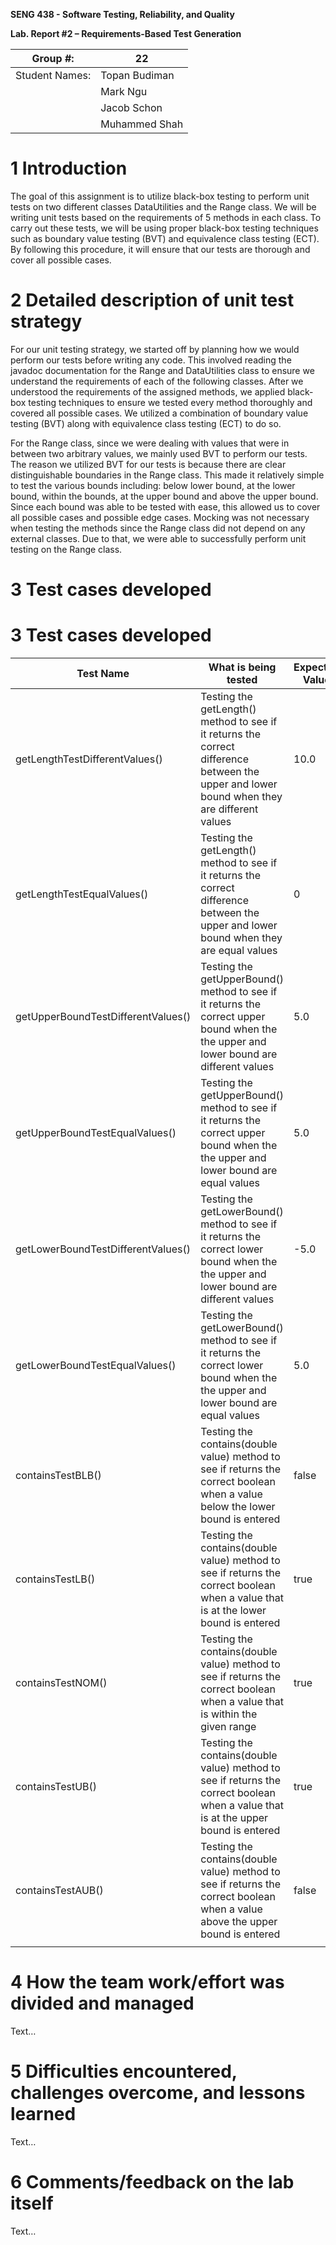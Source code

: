 **SENG 438 - Software Testing, Reliability, and Quality**

**Lab. Report \#2 – Requirements-Based Test Generation**

| Group \#:      |  22   |
| -------------- | --- |
| Student Names: | Topan Budiman   |
|                | Mark Ngu    |
|                | Jacob Schon     |
|                | Muhammed Shah     |

# 1 Introduction

The goal of this assignment is to utilize black-box testing to perform unit tests on two different classes DataUtilities and the Range class. We will be writing unit tests based on the requirements of 5 methods in each class. To carry out these tests, we will be using proper black-box testing techniques such as boundary value testing (BVT) and equivalence class testing (ECT). By following this procedure, it will ensure that our tests are thorough and cover all possible cases.

# 2 Detailed description of unit test strategy

For our unit testing strategy, we started off by planning how we would perform our tests before writing any code. This involved reading the javadoc documentation for the Range and DataUtilities class to ensure we understand the requirements of each of the following classes. After we understood the requirements of the assigned methods, we applied black-box testing techniques to ensure we tested every method thoroughly and covered all possible cases. We utilized a combination of boundary value testing (BVT) along with equivalence class testing (ECT) to do so. 

For the Range class, since we were dealing with values that were in between two arbitrary values, we mainly used BVT to perform our tests. The reason we utilized BVT for our tests is because there are clear distinguishable boundaries in the Range class. This made it relatively simple to test the various bounds including: below lower bound, at the lower bound, within the bounds, at the upper bound and above the upper bound. Since each bound was able to be tested with ease, this allowed us to cover all possible cases and possible edge cases. Mocking was not necessary when testing the methods since the Range class did not depend on any external classes. Due to that, we were able to successfully perform unit testing on the Range class.

# 3 Test cases developed

# 3 Test cases developed

| Test Name  | What is being tested  | Expected Value  | Actual Value  | Pass/Fail  |
|---|---|---|---|---|
| getLengthTestDifferentValues()  | Testing the getLength() method to see if it returns the correct difference between the upper and lower bound when they are different values | 10.0   | 10.0  | Pass  |
| getLengthTestEqualValues()  | Testing the getLength() method to see if it returns the correct difference between the upper and lower bound when they are equal values  | 0  | 0  | Pass  |
| getUpperBoundTestDifferentValues()  | Testing the getUpperBound() method to see if it returns the correct upper bound when the the upper and lower bound are different values  | 5.0  | -5.0  | Fail  |
| getUpperBoundTestEqualValues()  | Testing the getUpperBound() method to see if it returns the correct upper bound when the the upper and lower bound are equal values  | 5.0  | 5.0  | Pass  |
| getLowerBoundTestDifferentValues()  | Testing the getLowerBound() method to see if it returns the correct lower bound when the the upper and lower bound are different values  | -5.0  | -5.0  | Pass  |
| getLowerBoundTestEqualValues()  | Testing the getLowerBound() method to see if it returns the correct lower bound when the the upper and lower bound are equal values  | 5.0  | 5.0  | Pass  |
| containsTestBLB()  | Testing the contains(double value) method to see if returns the correct boolean when a value below the lower bound is entered  | false  | false  | Pass  |
| containsTestLB()  | Testing the contains(double value) method to see if returns the correct boolean when a value that is at the lower bound is entered  | true  | true  | Pass  |
| containsTestNOM()  | Testing the contains(double value) method to see if returns the correct boolean when a value that is within the given range  | true  | true  | Pass  |
| containsTestUB()  | Testing the contains(double value) method to see if returns the correct boolean when a value that is at the upper bound is entered  | true  | true  | Pass  |
| containsTestAUB()  | Testing the contains(double value) method to see if returns the correct boolean when a value above the upper bound is entered  | false  | false  | Pass  |
|   |   |   |   |   |

# 4 How the team work/effort was divided and managed

Text…

# 5 Difficulties encountered, challenges overcome, and lessons learned

Text…

# 6 Comments/feedback on the lab itself

Text…
